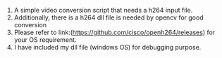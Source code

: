 1) A simple video conversion script that needs a h264 input file.
2) Additionally, there is a h264 dll file is needed by opencv for good conversion
3) Please refer to link:(https://github.com/cisco/openh264/releases) for your OS requirement.
4) I have included my dll file (windows OS) for debugging purpose.
